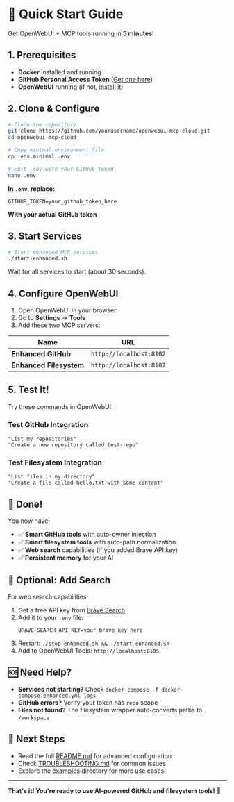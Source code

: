 # 🚀 Quick Start Guide

Get OpenWebUI + MCP tools running in **5 minutes**!

## 1. Prerequisites

- **Docker** installed and running
- **GitHub Personal Access Token** ([Get one here](https://github.com/settings/tokens))
- **OpenWebUI** running (if not, [install it](https://docs.openwebui.com/))

## 2. Clone & Configure

```bash
# Clone the repository
git clone https://github.com/yourusername/openwebui-mcp-cloud.git
cd openwebui-mcp-cloud

# Copy minimal environment file
cp .env.minimal .env

# Edit .env with your GitHub token
nano .env
```

**In `.env`, replace:**
```
GITHUB_TOKEN=your_github_token_here
```
**With your actual GitHub token**

## 3. Start Services

```bash
# Start enhanced MCP services
./start-enhanced.sh
```

Wait for all services to start (about 30 seconds).

## 4. Configure OpenWebUI

1. Open OpenWebUI in your browser
2. Go to **Settings** → **Tools**
3. Add these two MCP servers:

| Name | URL | 
|------|-----|
| **Enhanced GitHub** | `http://localhost:8102` |
| **Enhanced Filesystem** | `http://localhost:8107` |

## 5. Test It!

Try these commands in OpenWebUI:

### Test GitHub Integration
```
"List my repositories"
"Create a new repository called test-repo"
```

### Test Filesystem Integration  
```
"List files in my directory"
"Create a file called hello.txt with some content"
```

## 🎉 Done!

You now have:
- ✅ **Smart GitHub tools** with auto-owner injection
- ✅ **Smart filesystem tools** with auto-path normalization  
- ✅ **Web search** capabilities (if you added Brave API key)
- ✅ **Persistent memory** for your AI

## 🔧 Optional: Add Search

For web search capabilities:
1. Get a free API key from [Brave Search](https://api.search.brave.com/)
2. Add it to your `.env` file:
   ```
   BRAVE_SEARCH_API_KEY=your_brave_key_here
   ```
3. Restart: `./stop-enhanced.sh && ./start-enhanced.sh`
4. Add to OpenWebUI Tools: `http://localhost:8105`

## 🆘 Need Help?

- **Services not starting?** Check `docker-compose -f docker-compose.enhanced.yml logs`
- **GitHub errors?** Verify your token has `repo` scope
- **Files not found?** The filesystem wrapper auto-converts paths to `/workspace`

## 📖 Next Steps

- Read the full [README.md](README.md) for advanced configuration
- Check [TROUBLESHOOTING.md](TROUBLESHOOTING.md) for common issues
- Explore the [examples](examples/) directory for more use cases

---

**That's it! You're ready to use AI-powered GitHub and filesystem tools!** 🎯
